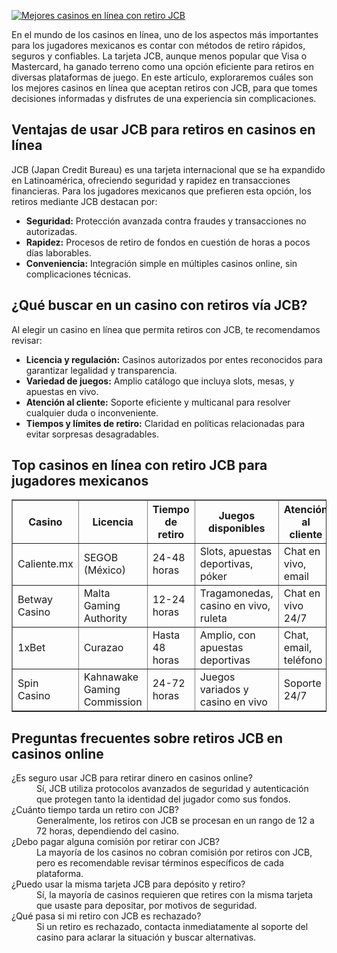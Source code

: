 [![Mejores casinos en línea con retiro JCB](https://123-caf.pages.dev/gitsignup.png)](https://vrmoo.ru/Bt82HjjY)

<p>En el mundo de los casinos en línea, uno de los aspectos más importantes para los jugadores mexicanos es contar con métodos de retiro rápidos, seguros y confiables. La tarjeta JCB, aunque menos popular que Visa o Mastercard, ha ganado terreno como una opción eficiente para retiros en diversas plataformas de juego. En este artículo, exploraremos cuáles son los mejores casinos en línea que aceptan retiros con JCB, para que tomes decisiones informadas y disfrutes de una experiencia sin complicaciones.</p>  <h2>Ventajas de usar JCB para retiros en casinos en línea</h2> <p>JCB (Japan Credit Bureau) es una tarjeta internacional que se ha expandido en Latinoamérica, ofreciendo seguridad y rapidez en transacciones financieras. Para los jugadores mexicanos que prefieren esta opción, los retiros mediante JCB destacan por:</p> <ul> <li><strong>Seguridad:</strong> Protección avanzada contra fraudes y transacciones no autorizadas.</li> <li><strong>Rapidez:</strong> Procesos de retiro de fondos en cuestión de horas a pocos días laborables.</li> <li><strong>Conveniencia:</strong> Integración simple en múltiples casinos online, sin complicaciones técnicas.</li> </ul>  <h2>¿Qué buscar en un casino con retiros vía JCB?</h2> <p>Al elegir un casino en línea que permita retiros con JCB, te recomendamos revisar:</p> <ul> <li><strong>Licencia y regulación:</strong> Casinos autorizados por entes reconocidos para garantizar legalidad y transparencia.</li> <li><strong>Variedad de juegos:</strong> Amplio catálogo que incluya slots, mesas, y apuestas en vivo.</li> <li><strong>Atención al cliente:</strong> Soporte eficiente y multicanal para resolver cualquier duda o inconveniente.</li> <li><strong>Tiempos y límites de retiro:</strong> Claridad en políticas relacionadas para evitar sorpresas desagradables.</li> </ul>  <h2>Top casinos en línea con retiro JCB para jugadores mexicanos</h2> <table border="1" cellpadding="8" cellspacing="0" style="border-collapse:collapse; width:100%;"> <thead> <tr> <th>Casino</th> <th>Licencia</th> <th>Tiempo de retiro</th> <th>Juegos disponibles</th> <th>Atención al cliente</th> </tr> </thead> <tbody> <tr> <td>Caliente.mx</td> <td>SEGOB (México)</td> <td>24-48 horas</td> <td>Slots, apuestas deportivas, póker</td> <td>Chat en vivo, email</td> </tr> <tr> <td>Betway Casino</td> <td>Malta Gaming Authority</td> <td>12-24 horas</td> <td>Tragamonedas, casino en vivo, ruleta</td> <td>Chat en vivo 24/7</td> </tr> <tr> <td>1xBet</td> <td>Curazao</td> <td>Hasta 48 horas</td> <td>Amplio, con apuestas deportivas</td> <td>Chat, email, teléfono</td> </tr> <tr> <td>Spin Casino</td> <td>Kahnawake Gaming Commission</td> <td>24-72 horas</td> <td>Juegos variados y casino en vivo</td> <td>Soporte 24/7</td> </tr> </tbody> </table>  <h2>Preguntas frecuentes sobre retiros JCB en casinos online</h2> <dl> <dt>¿Es seguro usar JCB para retirar dinero en casinos online?</dt> <dd>Sí, JCB utiliza protocolos avanzados de seguridad y autenticación que protegen tanto la identidad del jugador como sus fondos.</dd> <dt>¿Cuánto tiempo tarda un retiro con JCB?</dt> <dd>Generalmente, los retiros con JCB se procesan en un rango de 12 a 72 horas, dependiendo del casino.</dd> <dt>¿Debo pagar alguna comisión por retirar con JCB?</dt> <dd>La mayoría de los casinos no cobran comisión por retiros con JCB, pero es recomendable revisar términos específicos de cada plataforma.</dd> <dt>¿Puedo usar la misma tarjeta JCB para depósito y retiro?</dt> <dd>Sí, la mayoría de casinos requieren que retires con la misma tarjeta que usaste para depositar, por motivos de seguridad.</dd> <dt>¿Qué pasa si mi retiro con JCB es rechazado?</dt> <dd>Si un retiro es rechazado, contacta inmediatamente al soporte del casino para aclarar la situación y buscar alternativas.</dd> </dl>